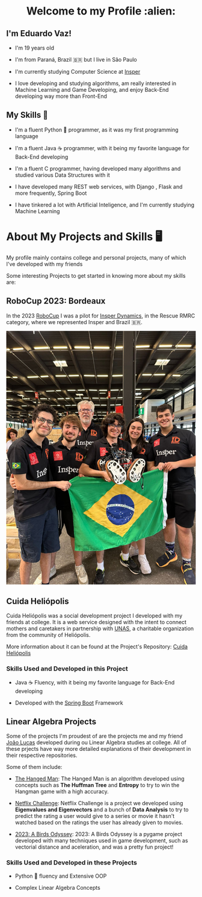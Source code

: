 <h1 align="center"> Welcome to my Profile :alien: </h1>

<h2>I'm Eduardo Vaz!</h2>

- I'm 19 years old

- I'm from Paraná, Brazil 🇧🇷 but I live in São Paulo

- I'm currently studying Computer Science at [Insper](https://www.insper.edu.br/)

- I love developing and studying algorithms, am really interested in Machine Learning and Game Developing, and enjoy Back-End developing way more than Front-End

<h2>My Skills 🧠</h2>

- I'm a fluent Python 🐍 programmer, as it was my first programming language

- I'm a fluent Java ☕ programmer, with it being my favorite language for Back-End developing

- I'm a fluent C programmer, having developed many algorithms and studied various Data Structures with it

- I have developed many REST web services, with Django , Flask and more frequently, Spring Boot

- I have tinkered a lot with Artificial Inteligence, and I'm currently studying Machine Learning


<h1> About My Projects and Skills 🖥️</h1>

My profile mainly contains college and personal projects, many of which I've developed with my friends

Some interesting Projects to get started in knowing more about my skills are:

<h2> RoboCup 2023: Bordeaux</h2>

In the 2023 [RoboCup](https://www.robocup.org/) I was a pilot for [Insper Dynamics](https://www.linkedin.com/company/insper-dynamics/?viewAsMember=true), in the Rescue RMRC category, where we represented Insper and Brazil 🇧🇷.

![Robocup](robocup.jpeg)

<h2> Cuida Heliópolis </h2>

Cuida Heliópolis was a social development project I developed with my friends at college. 
It is a web service designed with the intent to connect mothers and caretakers in partnership with [UNAS](https://www.unas.org.br/), a charitable organization from the community of Heliópolis.


More information about it can be found at the Project's Repository: [Cuida Heliópolis](https://github.com/Isabelleatt/Cuida-Heliopolis-Backend)

<h3>Skills Used and Developed in this Project</h3>

- Java ☕ Fluency, with it being my favorite language for Back-End developing

- Developed with the [Spring Boot](https://spring.io/projects/spring-boot) Framework

<h2> Linear Algebra Projects</h2>

Some of the projects I'm proudest of are the projects me and my friend [João Lucas](https://github.com/JoaoLucasMBC) developed during ou Linear Algebra studies at college.
All of these prjects have way more detailed explanations of their development in their respective repositories.

Some of them include:

- [The Hanged Man](https://github.com/EduardoMVAz/The_Hanged_Man): The Hanged Man is an algorithm developed using concepts such as <b>The Huffman Tree</b> and <b>Entropy</b> to try to win the Hangman game with a high accuracy.
 
- [Netflix Challenge](https://github.com/EduardoMVAz/Netflix_Challenge): Netflix Challenge is a project we developed using <b> Eigenvalues and Eigenvectors </b> and a bunch of <b>Data Analysis</b> to try to predict the rating a user would give to a series or movie it hasn't watched based on the ratings the user has already given to movies.

- [2023: A Birds Odyssey](https://github.com/EduardoMVAz/2023_a_birds_odyssey): 2023: A Birds Odyssey is a pygame project developed with many techniques used in game development, such as vectorial distance and aceleration, and was a pretty fun project!

<h3>Skills Used and Developed in these Projects</h3>

- Python 🐍 fluency and Extensive OOP

- Complex Linear Algebra Concepts

